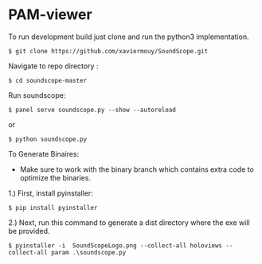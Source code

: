 # PAM-viewer

To run development build just clone and run the python3 implementation.

    $ git clone https://github.com/xaviermouy/SoundScope.git


Navigate to repo directory :

    $ cd soundscope-master


Run soundscope:

    $ panel serve soundscope.py --show --autoreload

or

    $ python soundscope.py



To Generate Binaires:

- Make sure to work with the binary branch which contains extra code to optimize the binaries.

1.) First, install pyinstaller:

    $ pip install pyinstaller

2.) Next, run this command to generate a dist directory where the exe will be provided.

    $ pyinstaller -i  SoundScopeLogo.png --collect-all holoviews --collect-all param .\soundscope.py